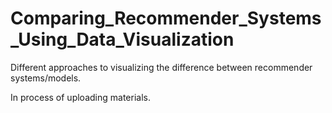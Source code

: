 # Comparing_Recommender_Systems_Using_Data_Visualization
Different approaches to visualizing the difference between recommender systems/models. 

In process of uploading materials.
